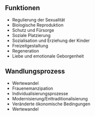 ## Funktionen
- Regulierung der Sexualität
- Biologische Reproduktion
- Schutz und Fürsorge
- Soziale Platzierung
- Sozialisation und Erziehung der Kinder
- Freizeitgestaltung
- Regeneration
- Liebe und emotionale Geborgenheit

## Wandlungsprozess
- Wertewandel
- Frauenemanzipation
- Individualisierungsprozesse
- Modernisierung/Enttraditionalisierung
- Veränderte ökonomische Bedingungen
- Wertewandel
